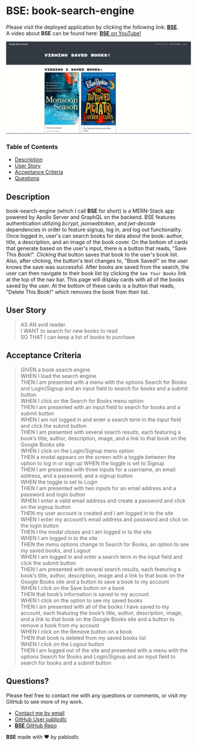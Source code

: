 # **BSE**: book-search-engine

Please visit the deployed application by clicking the following link: [**BSE**]().  
A video about **BSE** can be found here: [**BSE** on YouTube!](https://www.youtube.com/watch?v=W5e_aKWikWQ)

![BSE](./assets/BSE-saved.png)

### Table of Contents

-   [Description](#description)
-   [User Story](#user-story)
-   [Acceptance Criteria](#acceptance-criteria)
-   [Questions](#questions)

## Description

book-search-engine (which I call **BSE** for short) is a MERN-Stack app powered by Apollo Server and GraphQL on the backend. BSE features authentication utilizing *bcrypt*, *jsonwebtoken*, and *jwt-decode* dependencies in order to feature signup, log in, and log out functionality. Once logged in, user's can search books for data about the book: author, title, a description, and an image of the book cover. On the bottom of cards that generate based on the user's input, there is a button that reads, "Save This Book!". Clicking that button saves that book to the user's book list. Also, after clicking, the button's text changes to, "Book Saved!" so the user knows the save was successful. After books are saved from the search, the user can then navigate to their book list by clicking the `See Your Books` link at the top of the nav bar. This page will display cards with all of the books saved by the user. At the bottom of these cards is a button that reads, "Delete This Book!" which removes the book from their list.

## User Story

> AS AN avid reader  
> I WANT to search for new books to read  
> SO THAT I can keep a list of books to purchase

## Acceptance Criteria

> GIVEN a book search engine  
> WHEN I load the search engine  
> THEN I am presented with a menu with the options Search for Books and Login/Signup and an input field to search for books and a submit button  
> WHEN I click on the Search for Books menu option  
> THEN I am presented with an input field to search for books and a submit button  
> WHEN I am not logged in and enter a search term in the input field and click the submit button  
> THEN I am presented with several search results, each featuring a book’s title, author, description, image, and a link to that book on the Google Books site  
> WHEN I click on the Login/Signup menu option  
> THEN a modal appears on the screen with a toggle between the option to log in or sign up
> WHEN the toggle is set to Signup  
> THEN I am presented with three inputs for a username, an email address, and a password, and a signup button  
> WHEN the toggle is set to Login  
> THEN I am presented with two inputs for an email address and a password and login button  
> WHEN I enter a valid email address and create a password and click on the signup button  
> THEN my user account is created and I am logged in to the site  
> WHEN I enter my account’s email address and password and click on the login button  
> THEN I the modal closes and I am logged in to the site  
> WHEN I am logged in to the site  
> THEN the menu options change to Search for Books, an option to see my saved books, and Logout  
> WHEN I am logged in and enter a search term in the input field and click the submit button  
> THEN I am presented with several search results, each featuring a book’s title, author, description, image and a link to that book on the Google Books site and a button to save a book to my account  
> WHEN I click on the Save button on a book  
> THEN that book’s information is saved to my account  
> WHEN I click on the option to see my saved books  
> THEN I am presented with all of the books I have saved to my account, each featuring the book’s title, author, description, image, and a link to that book on the Google Books site and a button to remove a book from my account  
> WHEN I click on the Remove button on a book  
> THEN that book is deleted from my saved books list  
> WHEN I click on the Logout button  
> THEN I am logged out of the site and presented with a menu with the options Search for Books and Login/Signup and an input field to search for books and a submit button

## Questions?

Please feel free to contact me with any questions or comments, or visit my GitHub to see more of my work.

-   [Contact me by email](mailto:pablodlc@gmail.com)
-   [GitHub User pablodlc](https://github.com/pablodlc)
-   [**BSE** GitHub Repo](https://github.com/pablodlc/book-search-engine)

**BSE** made with ❤️ by pablodlc
